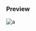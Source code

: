 ### Preview
![a](https://github.com/Eazvy/UILibs/blob/main/Librarys/Magik/Screenshot%202023-02-24%20144522.png?raw=true)
